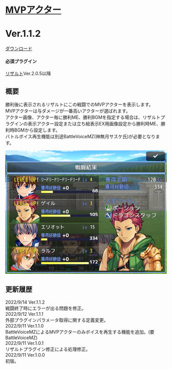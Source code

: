# [MVPアクター](https://raw.githubusercontent.com/nuun888/MZ/master/NUUN_ResultMVPActor.js)
# Ver.1.1.2
[ダウンロード](https://raw.githubusercontent.com/nuun888/MZ/master/NUUN_ResultMVPActor.js)  
#### 必須プラグイン
[リザルト](https://raw.githubusercontent.com/nuun888/MZ/master/NUUN_Result.js)Ver.2.0.5以降  

## 概要
勝利後に表示されるリザルトにこの戦闘でのMVPアクターを表示します。  
MVPアクターは与ダメージが一番高いアクターが選ばれます。  
アクター画像、アクター毎に勝利ME、勝利BGMを指定する場合は、リザルトプラグインの表示アクター設定または立ち絵表示EX用画像設定から勝利時ME、勝利時BGMから設定します。  
バトルボイス再生機能は別途BattleVoiceMZ(神無月サスケ氏)が必要となります。  

![画像](img/ResultMVPActor.png)  

## 更新履歴
2022/9/14 Ver.1.1.2  
戦闘終了時にエラーが出る問題を修正。  
2022/9/12 Ver.1.1.1  
外部プラグインパラメータ取得に関する定義変更。  
2022/9/11 Ver.1.1.0  
BattleVoiceMZによるMVPアクターのみボイスを再生する機能を追加。(要BattleVoiceMZ)  
2022/9/11 Ver.1.0.1  
リザルトプラグイン修正による処理修正。  
2022/9/11 Ver.1.0.0  
初版。  
